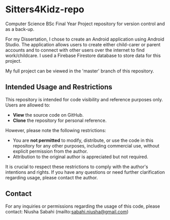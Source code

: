 # Sitters4Kidz-repo
Computer Science BSc Final Year Project repository for version control and as a back-up.

For my Dissertation, I chose to create an Android application using Android Studio. The application allows users to create either child-carer or parent accounts and to connect with other users over the internet to find work/childcare. I used a Firebase Firestore database to store data for this project.

My full project can be viewed in the 'master' branch of this repository.

## Intended Usage and Restrictions
This repository is intended for code visibility and reference purposes only. Users are allowed to:
- **View** the source code on GitHub.
- **Clone** the repository for personal reference.

However, please note the following restrictions:
- You are **not permitted** to modify, distribute, or use the code in this repository for any other purposes, including commercial use, without explicit permission from the author.
- Attribution to the original author is appreciated but not required.

It is crucial to respect these restrictions to comply with the author's intentions and rights. If you have any questions or need further clarification regarding usage, please contact the author.

## Contact
For any inquiries or permissions regarding the usage of this code, please contact:
Niusha Sabahi (mailto:sabahi.niusha@gmail.com)
